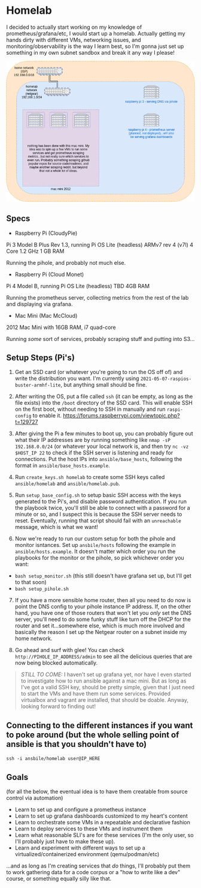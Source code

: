 # Homelab

I decided to actually start working on my knowledge of prometheus/grafana/etc, I would start up a homelab. Actually getting my hands dirty with different VMs, networking issues, and monitoring/observability is the way I learn best, so I'm gonna just set up something in my own subnet sandbox and break it any way I please!

![the current setup](homelab_diagram.png)

## Specs

- Raspberry Pi (CloudyPie)

Pi 3 Model B Plus Rev 1.3, running Pi OS Lite (headless)
ARMv7 rev 4 (v7l) 4 Core 1.2 GHz
1 GB RAM

Running the pihole, and probably not much else.

- Raspberry Pi (Cloud Monet)

Pi 4 Model B, running Pi OS Lite (headless)
TBD
4GB RAM

Running the prometheus server, collecting metrics from the rest of the lab and displaying via grafana.

- Mac Mini (Mac McCloud)

2012 Mac Mini with 16GB RAM, i7 quad-core

Running _some_ sort of services, probably scraping stuff and putting into S3...

## Setup Steps (Pi's)

1. Get an SSD card (or whatever you're going to run the OS off of) and write the distribution you want. I'm currently using `2021-05-07-raspios-buster-armhf-lite`, but anything small should be fine.

2. After writing the OS, put a file called `ssh` (it can be empty, as long as the file exists) into the `/boot` directory of the SSD card. This will enable SSH on the first boot, without needing to SSH in manually and run `raspi-config` to enable it.
https://forums.raspberrypi.com/viewtopic.php?t=129727

3. After giving the Pi a few minutes to boot up, you can probably figure out what their IP addresses are by running something like `nmap -sP 192.168.0.0/24` (or whatever your local network is, and then try `nc -vz $HOST_IP 22` to check if the SSH server is listening and ready for connections. Put the host IPs into `ansible/base_hosts`, following the format in `ansible/base_hosts.example`.

4. Run `create_keys.sh homelab` to create some SSH keys called `ansible/homelab` and `ansible/homelab.pub`.

5. Run `setup_base_config.sh` to setup basic SSH access with the keys generated to the Pi's, and disable password authentication. If you run the playbook twice, you'll still be able to connect with a password for a minute or so, and I suspect this is because the SSH server needs to reset. Eventually, running that script should fail with an `unreachable` message, which is what we want!

6. Now we're ready to run our custom setup for both the pihole and monitor isntances. Set up `ansbile/hosts` following the example in `ansible/hosts.example`. It doesn't matter which order you run the playbooks for the monitor or the pihole, so pick whichever order you want:

- `bash setup_monitor.sh` (this still doesn't have grafana set up, but I'll get to that soon)
- `bash setup_pihole.sh`

7. If you have a more sensible home router, then all you need to do now is point the DNS config to your pihole instance IP address. If, on the other hand, you have one of those routers that won't let you _only_ set the DNS server, you'll need to do some funky stuff like turn off the DHCP for the router and set it...somewhere else, which is much more involved and basically the reason I set up the Netgear router on a subnet inside my home network.

8. Go ahead and surf with glee! You can check `http://PIHOLE_IP_ADDRESS/admin` to see all the delicious queries that are now being blocked automatically.

> *STILL TO COME:* I haven't set up grafana yet, nor have I even started to investigate how to run ansible against a mac mini. But as long as I've got a valid SSH key, should be pretty simple, given that I just need to start the VMs and have them run some services. Provided virtualbox and vagrant are installed, that should be doable. Anyway, looking forward to finding out!

## Connecting to the different instances if you want to poke around (but the whole selling point of ansible is that you shouldn't have to)

```
ssh -i ansbile/homelab user@IP_HERE
```

## Goals

(for all the below, the eventual idea is to have them creatable from source control via automation)

- Learn to set up and configure a prometheus instance
- Learn to set up grafana dashboards customized to my heart's content
- Learn to orchestrate some VMs in a repeatable and declarative fashion
- Learn to deploy services to these VMs and instrument them
- Learn what reasonable SLI's are for these services (I'm the only user, so I'll probably just have to make these up).
- Learn and experiment with different ways to set up a virtualized/containerized environment (qemu/podman/etc)

...and as long as I'm creating services that _do_ things, I'll probably put them to work gathering data for a code corpus or a "how to write like a dev" course, or something equally silly like that.
